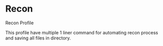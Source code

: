 # Recon
Recon Profile

This profile have multiple 1 liner command for automating recon process and saving all files in directory. 
